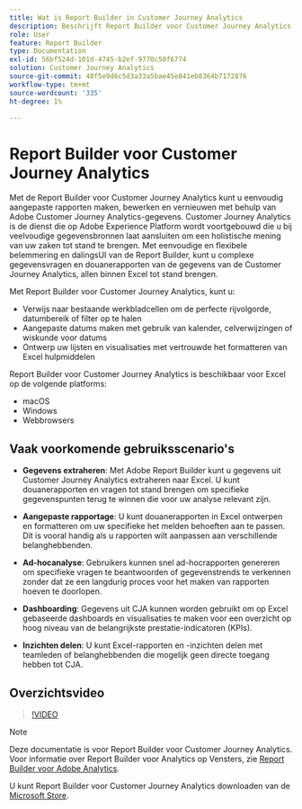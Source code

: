 ```yaml
---
title: Wat is Report Builder in Customer Journey Analytics
description: Beschrijft Report Builder voor Customer Journey Analytics
role: User
feature: Report Builder
type: Documentation
exl-id: 56bf524d-101d-4745-b2ef-9770c50f6774
solution: Customer Journey Analytics
source-git-commit: 48f5e9d6c5d3a33a5bae45e841eb8364b7172876
workflow-type: tm+mt
source-wordcount: '335'
ht-degree: 1%

---
```


# Report Builder voor Customer Journey Analytics

Met de Report Builder voor Customer Journey Analytics kunt u eenvoudig aangepaste rapporten maken, bewerken en vernieuwen met behulp van Adobe Customer Journey Analytics-gegevens. Customer Journey Analytics is de dienst die op Adobe Experience Platform wordt voortgebouwd die u bij veelvoudige gegevensbronnen laat aansluiten om een holistische mening van uw zaken tot stand te brengen. Met eenvoudige en flexibele belemmering en dalingsUI van de Report Builder, kunt u complexe gegevensvragen en douanerapporten van de gegevens van de Customer Journey Analytics, allen binnen Excel tot stand brengen.

Met Report Builder voor Customer Journey Analytics, kunt u:

- Verwijs naar bestaande werkbladcellen om de perfecte rijvolgorde, datumbereik of filter op te halen
- Aangepaste datums maken met gebruik van kalender, celverwijzingen of wiskunde voor datums
- Ontwerp uw lijsten en visualisaties met vertrouwde het formatteren van Excel hulpmiddelen

Report Builder voor Customer Journey Analytics is beschikbaar voor Excel op de volgende platforms:

- macOS
- Windows
- Webbrowsers

## Vaak voorkomende gebruiksscenario&#39;s

- **Gegevens extraheren**: Met Adobe Report Builder kunt u gegevens uit Customer Journey Analytics extraheren naar Excel. U kunt douanerapporten en vragen tot stand brengen om specifieke gegevenspunten terug te winnen die voor uw analyse relevant zijn.

- **Aangepaste rapportage**: U kunt douanerapporten in Excel ontwerpen en formatteren om uw specifieke het melden behoeften aan te passen. Dit is vooral handig als u rapporten wilt aanpassen aan verschillende belanghebbenden.

- **Ad-hocanalyse**: Gebruikers kunnen snel ad-hocrapporten genereren om specifieke vragen te beantwoorden of gegevenstrends te verkennen zonder dat ze een langdurig proces voor het maken van rapporten hoeven te doorlopen.

- **Dashboarding**: Gegevens uit CJA kunnen worden gebruikt om op Excel gebaseerde dashboards en visualisaties te maken voor een overzicht op hoog niveau van de belangrijkste prestatie-indicatoren (KPIs).

- **Inzichten delen**: U kunt Excel-rapporten en -inzichten delen met teamleden of belanghebbenden die mogelijk geen directe toegang hebben tot CJA.

## Overzichtsvideo

>[!VIDEO](https://video.tv.adobe.com/v/337569/?quality=12&learn=on)

>[!NOTE]
>
>Deze documentatie is voor Report Builder voor Customer Journey Analytics. Voor informatie over Report Builder voor Analytics op Vensters, zie [Report Builder voor Adobe Analytics](https://experienceleague.adobe.com/docs/analytics/analyze/report-builder/home.html).

U kunt Report Builder voor Customer Journey Analytics downloaden van de
[Microsoft Store](https://www.microsoft.com/en-us/store/apps/windows).
